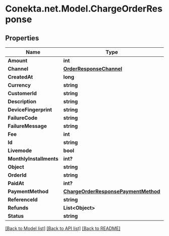 # Conekta.net.Model.ChargeOrderResponse

## Properties

Name | Type | Description | Notes
------------ | ------------- | ------------- | -------------
**Amount** | **int** |  | [optional] 
**Channel** | [**OrderResponseChannel**](OrderResponseChannel.md) |  | [optional] 
**CreatedAt** | **long** |  | [optional] 
**Currency** | **string** |  | [optional] 
**CustomerId** | **string** |  | [optional] 
**Description** | **string** |  | [optional] 
**DeviceFingerprint** | **string** |  | [optional] 
**FailureCode** | **string** |  | [optional] 
**FailureMessage** | **string** |  | [optional] 
**Fee** | **int** |  | [optional] 
**Id** | **string** |  | [optional] 
**Livemode** | **bool** |  | [optional] 
**MonthlyInstallments** | **int?** |  | [optional] 
**Object** | **string** |  | [optional] 
**OrderId** | **string** |  | [optional] 
**PaidAt** | **int?** |  | [optional] 
**PaymentMethod** | [**ChargeOrderResponsePaymentMethod**](ChargeOrderResponsePaymentMethod.md) |  | [optional] 
**ReferenceId** | **string** |  | [optional] 
**Refunds** | **List&lt;Object&gt;** |  | [optional] 
**Status** | **string** |  | [optional] 

[[Back to Model list]](../README.md#documentation-for-models) [[Back to API list]](../README.md#documentation-for-api-endpoints) [[Back to README]](../README.md)

